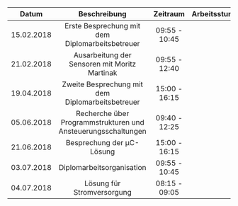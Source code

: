 Datum      | Beschreibung                                    | Zeitraum      | Arbeitsstunden | 
-----------|:-----------------------------------------------:|:-------------:|---------------:|  
15.02.2018 | Erste Besprechung mit dem Diplomarbeitsbetreuer | 09:55 - 10:45 | 1              |
21.02.2018 | Ausarbeitung der Sensoren mit Moritz Martinak   | 09:55 - 12:40 | 3              |
19.04.2018 | Zweite Besprechung mit dem Diplomarbeitsbetreuer   | 15:00 - 16:15 | 2              |
05.06.2018 | Recherche über Programmstrukturen und Ansteuerungsschaltungen   | 09:40 - 12:25 | 3              |
21.06.2018 | Besprechung der µC-Lösung   | 15:00 - 16:15 | 2              |
03.07.2018 | Diplomarbeitsorganisation   | 09:55 - 10:45 | 2              |
04.07.2018 | Lösung für Stromversorgung   | 08:15 - 09:05 | 1              |
